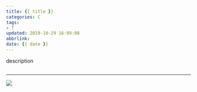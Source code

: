 ```yaml
---
title: {{ title }}
categories: C
tags:
- T
updated: 2019-10-29 16:09:08
abbrlink: 
date: {{ date }}
---
```

description
<!-- more -->
##
##
##
<hr />
<img src="http://wutaotaospace.oss-cn-beijing.aliyuncs.com/image/20190131_1.jpg" class="full-image" />
